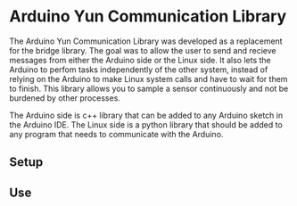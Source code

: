 # Arduino Yun Communication Library
The Arduino Yun Communication Library was developed as a replacement 
for the bridge library.  The goal was to allow the user to send and recieve 
messages from either the Arduino side or the Linux side.  It also lets the 
Arduino to perfom tasks independently of the other system, instead of relying 
on the Arduino to make Linux system calls and have to wait for them to finish. 
 This library allows you to sample a sensor continuously and not be burdened 
by other processes.

The Arduino side is c++ library that can be added to any Arduino sketch 
in the Arduino IDE.  The Linux side is a python library that should be added 
to any program that needs to communicate with the Arduino.


## Setup



## Use



